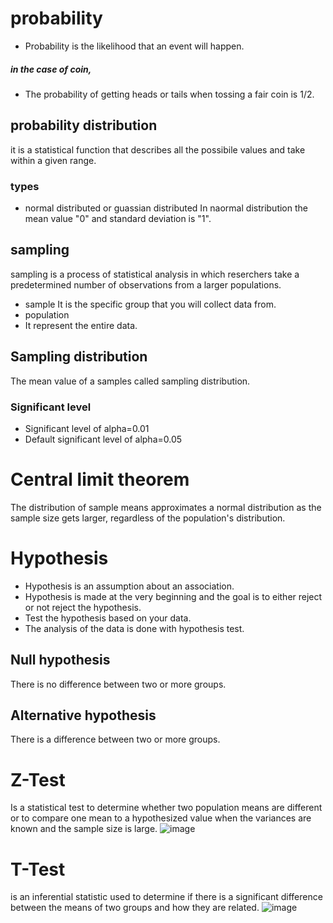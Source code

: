 # probability
- Probability is the likelihood that an event will happen.
##### in the case of coin,
- The probability of getting heads or tails when tossing a fair coin is 1/2.
## probability distribution
   it is a statistical function that describes all the possibile values and take within a given range.
### types
 - normal distributed or guassian distributed
    In naormal distribution the mean value "0" and standard deviation is "1".
## sampling
   sampling is a process of statistical analysis in which reserchers take a predetermined number of observations from a larger populations.
 - sample
   It is the specific group that you will collect data from.
 - population
 -  It represent the entire data.
## Sampling distribution
   The mean value of a samples called sampling distribution.
### Significant level
  - Significant level of alpha=0.01
  - Default significant level of alpha=0.05
# Central limit theorem
  The distribution of sample means approximates a normal distribution as the sample size gets larger, regardless of the population's distribution.
# Hypothesis
  - Hypothesis is an assumption about an association.
  - Hypothesis is made at the very beginning and the goal is to either reject or not reject the hypothesis.
  - Test the hypothesis based on your data.
  - The analysis of the data is done with hypothesis test.
## Null hypothesis
   There is no difference between two or more groups.
## Alternative hypothesis
   There is a difference between two or more groups.
# Z-Test
  Is a statistical test to determine whether two population means are different or to compare one mean to a hypothesized value when the variances are known and the 
  sample size is large.
  ![image](https://github.com/user-attachments/assets/e6e1389b-af81-44ff-af87-aa838dd41694)
# T-Test
  is an inferential statistic used to determine if there is a significant difference between the means of two groups and how they are related.
  ![image](https://github.com/user-attachments/assets/b849c710-efb4-44c5-bc92-e5b460afc04b)



